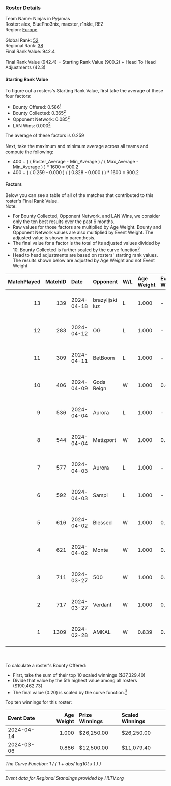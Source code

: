 ### Roster Details<br />
Team Name: Ninjas in Pyjamas<br />
Roster: alex, BluePho3nix, maxster, r1nkle, REZ<br />
Region: [Europe]( ../standings_europe.md)<br />
<br />
Global Rank: [52](../standings_global.md)<br />
Regional Rank: [38]( ../standings_europe.md)<br />
Final Rank Value:  942.4<br />
<br />
Final Rank Value (942.4) = Starting Rank Value (900.2) + Head To Head Adjustments (42.3)<br />

#### Starting Rank Value<br />
To figure out a rosters's Starting Rank Value, first take the average of these four factors:<br />
- Bounty Offered: 0.586[<sup>1</sup>](#table2)
- Bounty Collected: 0.365[<sup>2</sup>](#table1)
- Opponent Network: 0.085[<sup>2</sup>](#table1)
- LAN Wins: 0.000[<sup>2</sup>](#table1)

The average of these factors is 0.259<br />
<br />
Next, take the maximum and minimum average across all teams and compute the following:<br />
- 400 + ( ( Roster_Average - Min_Average ) / ( Max_Average - Min_Average ) ) * 1600 = 900.2
- 400 + ( ( 0.259 - 0.000 ) / ( 0.828 - 0.000 ) ) * 1600 = 900.2


#### Factors<br />
Below you can see a table of all of the matches that contributed to this roster's Final Rank Value.<br />
Note:<br />

- For Bounty Collected, Opponent Network, and LAN Wins, we consider only the ten best results over the past 6 months.
- Raw values for those factors are multiplied by Age Weight. Bounty and Opponent Network values are also multiplied by Event Weight. The adjusted value is shown in parenthesis.
- The final value for a factor is the total of its adjusted values divided by 10. Bounty Collected is further scaled by the curve function[<sup>3</sup>](#curveFunction)
- Head to head adjustments are based on rosters' starting rank values. The results shown below are adjusted by Age Weight and not Event Weight
<span id="table1"></span><br />


| MatchPlayed | MatchID | Date       | Opponent        | W/L | Age Weight | Event Weight | Bounty Collected | Opponent Network | LAN Wins  | H2H Adjustment | Participating Roster                       |
| -: | -: | :- | :- | :- | :- | :- | :- | :- | :- | -: | :- |
|          13 |     139 | 2024-04-18 | brazylijski luz | L   | 1.000      | -            | -                | -                | -         |         -20.95 | alex, BluePho3nix, maxster, r1nkle, REZ    |
|          12 |     283 | 2024-04-12 | OG              | L   | 1.000      | -            | -                | -                | -         |          -4.37 | alex, BluePho3nix, maxster, r1nkle, REZ    |
|          11 |     309 | 2024-04-11 | BetBoom         | L   | 1.000      | -            | -                | -                | -         |          -6.92 | alex, BluePho3nix, maxster, r1nkle, REZ    |
|          10 |     406 | 2024-04-09 | Gods Reign      | W   | 1.000      | 0.684        | 0.151 (0.104)    | 0.268 (0.184)    | 0 (0.000) |          15.12 | alex, BluePho3nix, maxster, r1nkle, REZ    |
|           9 |     536 | 2024-04-04 | Aurora          | L   | 1.000      | -            | -                | -                | -         |          -4.25 | alex, BluePho3nix, maxster, r1nkle, REZ    |
|           8 |     544 | 2024-04-04 | Metizport       | W   | 1.000      | 0.143        | 0.136 (0.019)    | 1.000 (0.143)    | 0 (0.000) |          18.70 | alex, BluePho3nix, maxster, r1nkle, REZ    |
|           7 |     577 | 2024-04-03 | Aurora          | L   | 1.000      | -            | -                | -                | -         |          -4.04 | alex, BluePho3nix, maxster, r1nkle, REZ    |
|           6 |     592 | 2024-04-03 | Sampi           | L   | 1.000      | -            | -                | -                | -         |         -17.48 | alex, BluePho3nix, maxster, r1nkle, REZ    |
|           5 |     616 | 2024-04-02 | Blessed         | W   | 1.000      | 0.143        | 0.007 (0.001)    | 0.324 (0.046)    | 0 (0.000) |           8.27 | alex, BluePho3nix, maxster, r1nkle, REZ    |
|           4 |     621 | 2024-04-02 | Monte           | W   | 1.000      | 0.143        | 0.236 (0.034)    | 0.598 (0.085)    | 0 (0.000) |          23.03 | alex, BluePho3nix, maxster, r1nkle, REZ    |
|           3 |     711 | 2024-03-27 | 500             | W   | 1.000      | 0.143        | 0.000 (0.000)    | 0.622 (0.089)    | 0 (0.000) |           8.79 | alex, BluePho3nix, maxster, REZ, Silence   |
|           2 |     717 | 2024-03-27 | Verdant         | W   | 1.000      | 0.143        | 0.021 (0.003)    | 0.074 (0.011)    | 0 (0.000) |           8.57 | alex, BluePho3nix, maxster, REZ, Silence   |
|           1 |    1309 | 2024-02-28 | AMKAL           | W   | 0.839      | 0.500        | 0.051 (0.022)    | 0.703 (0.295)    | 0 (0.000) |          17.81 | BluePho3nix, maxster, MisteM, REZ, Silence |

<br />
<span id="table2"></span><br />
To calculate a roster's Bounty Offered:<br />

- First, take the sum of their top 10 scaled winnings ($37,329.40)
- Divide that value by the 5th highest value among all rosters ($190,462.73)
- The final value (0.20) is scaled by the curve function.[<sup>3</sup>](#curveFunction)

Top ten winnings for this roster:<br />

| Event Date | Age Weight | Prize Winnings | Scaled Winnings |
| :- | -: | :- | :- |
| 2024-04-14 |      1.000 | $26,250.00     | $26,250.00      |
| 2024-03-06 |      0.886 | $12,500.00     | $11,079.40      |


<span id="curveFunction"></span>_The Curve Function: 1 / ( 1 + abs( log10( x ) ) )_<br />

---
_Event data for Regional Standings provided by HLTV.org_<br />
